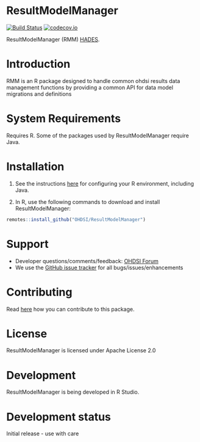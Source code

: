 ResultModelManager
==================
[![Build Status](https://github.com/OHDSI/ResultModelManager/workflows/R-CMD-check/badge.svg)](https://github.com/OHDSI/ResultModelManager/actions?query=workflow%3AR-CMD-check)
[![codecov.io](https://codecov.io/github/OHDSI/ResultModelManager/coverage.svg?branch=main)](https://codecov.io/github/OHDSI/ResultModelManager?branch=main)

ResultModelManager (RMM) [HADES](https://ohdsi.github.io/Hades).

Introduction
============
RMM is an R package designed to handle common ohdsi results data management functions by providing a common API for data model migrations and definitions


System Requirements
===================

Requires R. Some of the packages used by ResultModelManager require Java.

Installation
=============

1. See the instructions [here](https://ohdsi.github.io/Hades/rSetup.html) for configuring your R environment, including Java.

2. In R, use the following commands to download and install ResultModelManager:

  ```r
  remotes::install_github("OHDSI/ResultModelManager")
```

Support
=======
* Developer questions/comments/feedback: <a href="http://forums.ohdsi.org/c/developers">OHDSI Forum</a>
* We use the <a href="https://github.com/OHDSI/ResultModelManager/issues">GitHub issue tracker</a> for all bugs/issues/enhancements

Contributing
============
Read [here](https://ohdsi.github.io/Hades/contribute.html) how you can contribute to this package.

License
=======
ResultModelManager is licensed under Apache License 2.0

Development
===========
ResultModelManager is being developed in R Studio.

Development status
==================

Initial release - use with care
